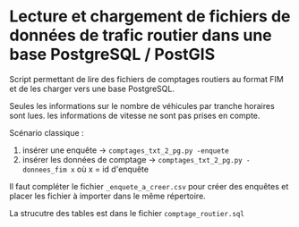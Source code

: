 # Lecture et chargement de fichiers de données de trafic routier dans une base PostgreSQL / PostGIS

Script permettant de lire des fichiers de comptages routiers au format FIM et de les charger vers une base PostgreSQL.

Seules les informations sur le nombre de véhicules par tranche horaires sont lues. les informations de vitesse ne sont pas prises en compte.


Scénario classique :
1. insérer une enquête ->  ```comptages_txt_2_pg.py -enquete```
2. insérer les données de comptage ->  ```comptages_txt_2_pg.py -donnees_fim x```  où x = id d'enquête

Il faut compléter le fichier `_enquete_a_creer.csv` pour créer des enquêtes et placer les fichier à importer dans le même répertoire.

La strucutre des tables est dans le fichier `comptage_routier.sql `

